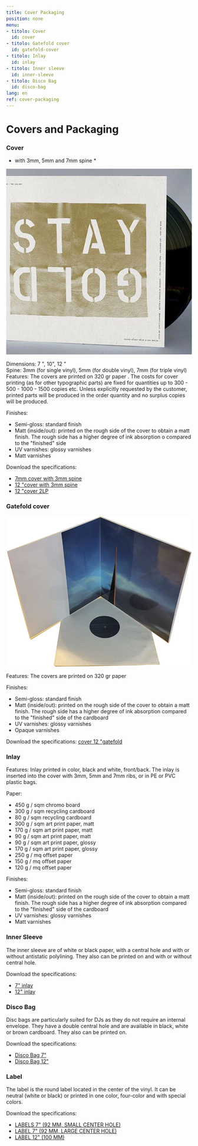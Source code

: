 ```yaml
---
title: Cover Packaging
position: none
menu:
- titolo: Cover
  id: cover
- titolo: Gatefold cover
  id: gatefold-cover
- titolo: Inlay
  id: inlay
- titolo: Inner sleeve
  id: inner-sleeve
- titolo: Disco Bag
  id: disco-bag
lang: en
ref: cover-packaging
---
```


# Covers and Packaging

### Cover
* with 3mm, 5mm and 7mm spine *


![12 "3mm spine cover](/img/Costina3mm_.jpg)

Dimensions: 7 ", 10", 12 "<br>
Spine: 3mm (for single vinyl), 5mm (for double vinyl), 7mm (for triple vinyl)
Features: The covers are printed on 320 gr paper .
The costs for cover printing (as for other typographic parts) are fixed for quantities up to 300 - 500 - 1000 - 1500 copies etc. Unless explicitly requested by the customer, printed parts will be produced in the order quantity and no surplus copies will be produced. 

Finishes:

* Semi-gloss:  standard finish
* Matt (inside/out):  printed on the rough side of the cover to obtain a matt finish. The rough side has a higher degree of ink absorption o compared to the "finished" side
* UV varnishes: glossy varnishes
* Matt varnishes 

Download the specifications:


* <a href="https://www.randmuzik.de/media/spinedsleeve_7inch_2019_1.pdf" target="_blank">7mm cover with 3mm spine</a>
* <a href="https://www.randmuzik.de/media/spinedsleeve_12inch_2019.pdf" target="_blank"> 12 "cover with 3mm spine</a>
* <a href="https://www.randmuzik.de/media/slipcase_12inch_2019.pdf" target="_blank"> 12 "cover 2LP </a>

### Gatefold cover

![12 "gatefold cover](/img/gatefold800px.png)

Features: The covers are printed on 320 gr paper 

Finishes:

* Semi-gloss:  standard finish
* Matt (inside/out):  printed on the rough side of the cover to obtain a matt finish. The rough side has a higher degree of ink absorption compared to the "finished" side of the cardboard
* UV varnishes: glossy varnishes
* Opaque varnishes


Download the specifications:
<a href="https://www.randmuzik.de/media/gatefold_12inch_6mm_2019.pdf" target="_blank"> cover 12 "gatefold </a>


### Inlay

Features:
Inlay printed in color, black and white, front/back. The inlay is inserted into the cover with 3mm, 5mm and 7mm ribs, or in PE or PVC plastic bags.

Paper:

* 450 g / sqm chromo board
* 300 g / sqm recycling cardboard
* 80 g / sqm recycling cardboard
* 300 g / sqm art print paper, matt
* 170 g / sqm art print paper, matt
* 90 g / sqm art print paper, matt
* 90 g / sqm art print paper, glossy
* 170 g / sqm art print paper, glossy
* 250 g / mq offset paper
* 150 g / mq offset paper
* 120 g / mq offset paper


Finishes:

* Semi-gloss:  standard finish
* Matt (inside/out):  printed on the rough side of the cover to obtain a matt finish. The rough side has a higher degree of ink absorption compared to the "finished" side of the cardboard
* UV varnishes: glossy varnishes
* Matt varnishes


### Inner Sleeve

The inner sleeve are of white or black paper, with a central hole and with or without antistatic polylining. They also can be printed on and with or without central hole.

Download the specifications:
* <a href="https://www.randmuzik.de/media/innersleeve_7inch_2019.pdf" target="_blank">7" inlay</a>
* <a href="https://www.randmuzik.de/media/innersleeve_12inch_2019.pdf" target="_blank">12" inlay</a>


### Disco Bag

Disc bags are particularly suited for DJs as they do not require an internal envelope. They have a double central hole and are available in black, white or brown cardboard. They also can be printed on.

Download the specifications:

* <a href="https://www.randmuzik.de/media/discosleeve_7inch_2019.pdf" target="_blank">Disco Bag 7"</a>
* <a href="https://www.randmuzik.de/media/discosleeve_12inch_2019.pdf" target="_blank">Disco Bag 12"</a>

### Label

The label is the round label located in the center of the vinyl. It can be neutral (white or black) or printed in one color, four-color and with special colors.

Download the specifications:

* <a href="https://www.randmuzik.de/media/label_7inch_km_2019.pdf" target="_blank">LABELS 7" (92 MM, SMALL CENTER HOLE)</a>
* <a href="https://www.randmuzik.de/media/label_7inch_km_2019.pdf" target="_blank">LABEL 7" (92 MM, LARGE CENTER HOLE)</a>
* <a href="https://www.randmuzik.de/media/label_12inch_2019.pdf" target="_blank">LABEL 12" (100 MM)</a>
